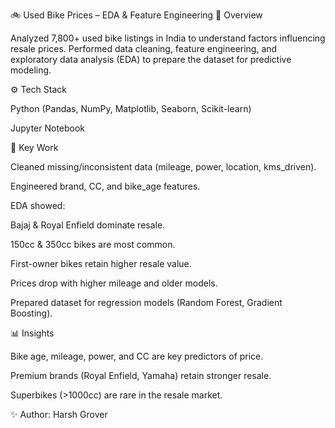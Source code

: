 🚲 Used Bike Prices – EDA & Feature Engineering
📌 Overview

Analyzed 7,800+ used bike listings in India to understand factors influencing resale prices. Performed data cleaning, feature engineering, and exploratory data analysis (EDA) to prepare the dataset for predictive modeling.

⚙️ Tech Stack

Python (Pandas, NumPy, Matplotlib, Seaborn, Scikit-learn)

Jupyter Notebook

🔑 Key Work

Cleaned missing/inconsistent data (mileage, power, location, kms_driven).

Engineered brand, CC, and bike_age features.

EDA showed:

Bajaj & Royal Enfield dominate resale.

150cc & 350cc bikes are most common.

First-owner bikes retain higher resale value.

Prices drop with higher mileage and older models.

Prepared dataset for regression models (Random Forest, Gradient Boosting).

📊 Insights

Bike age, mileage, power, and CC are key predictors of price.

Premium brands (Royal Enfield, Yamaha) retain stronger resale.

Superbikes (>1000cc) are rare in the resale market.

✨ Author: Harsh Grover
